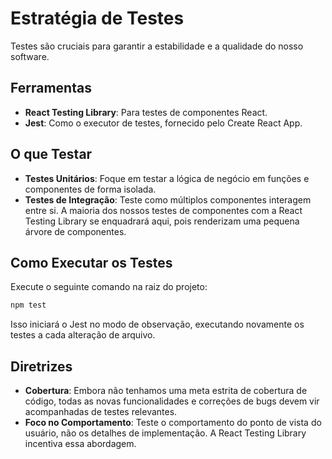 # Estratégia de Testes

Testes são cruciais para garantir a estabilidade e a qualidade do nosso software.

## Ferramentas

- **React Testing Library**: Para testes de componentes React.
- **Jest**: Como o executor de testes, fornecido pelo Create React App.

## O que Testar

- **Testes Unitários**: Foque em testar a lógica de negócio em funções e componentes de forma isolada.
- **Testes de Integração**: Teste como múltiplos componentes interagem entre si. A maioria dos nossos testes de componentes com a React Testing Library se enquadrará aqui, pois renderizam uma pequena árvore de componentes.

## Como Executar os Testes

Execute o seguinte comando na raiz do projeto:

```bash
npm test
```

Isso iniciará o Jest no modo de observação, executando novamente os testes a cada alteração de arquivo.

## Diretrizes

- **Cobertura**: Embora não tenhamos uma meta estrita de cobertura de código, todas as novas funcionalidades e correções de bugs devem vir acompanhadas de testes relevantes.
- **Foco no Comportamento**: Teste o comportamento do ponto de vista do usuário, não os detalhes de implementação. A React Testing Library incentiva essa abordagem.
